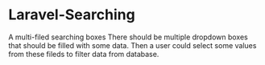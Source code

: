 # Laravel-Searching
A multi-filed searching boxes 
There should be multiple dropdown boxes that should be filled with some data. Then a user could select some values from these
fileds to filter data from database. 

